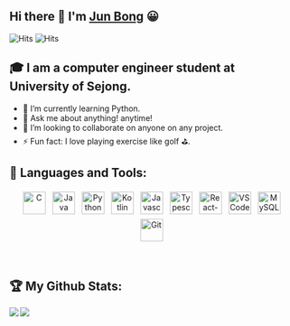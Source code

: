 ## Hi there 👋 I'm [Jun Bong](https://bbong0414.tistory.com/) 😀

![Hits](https://hits.seeyoufarm.com/api/count/incr/badge.svg?url=https%3A%2F%2Fgithub.com%2FJun0414&count_bg=%23BBFF22&title_bg=%23555555&icon=github.svg&icon_color=%23E7E7E7&title=hits&edge_flat=false)    ![Hits](https://img.shields.io/github/followers/Jun0414?label=Follow&style=social)


## 🎓 I am a computer engineer student at University of Sejong.

- 🌱 I’m currently learning Python.
- 💬 Ask me about anything! anytime!
- 👯 I’m looking to collaborate on anyone on any project.
- ⚡ Fun fact: I love playing exercise like golf :golf:.
<!--
- 🔭 I’m currently working on ...
- 🤔 I’m looking for help with ...
- 📫 How to reach me: ...
- 😄 Pronouns: ...
-->

<!--
## :email: Find me on:
-->

<!--
[<img align="left" alt="Jun0414" width="40px" src="https://raw.githubusercontent.com/iconic/open-iconic/master/svg/globe.svg" />][website]
[<img align="left" alt="Jun0414 | Mail" width="40px" src="https://cdn.jsdelivr.net/npm/simple-icons@v3/icons/gmail.svg" />][mail]
-->
<!--
<p align="center">
 <a href="https://bbong0414.tistory.com/" target="_blank" rel="noopener noreferrer"> <img src="https://raw.githubusercontent.com/iconic/open-iconic/master/svg/globe.svg" alt="Python" height="40" style="vertical-align:top; margin:4px"> </a>
 <a href="mailto:gbwj123@naver.com"> <img src="https://cdn.jsdelivr.net/npm/simple-icons@v3/icons/gmail.svg" alt="Python" height="40" style="vertical-align:top; margin:4px"></a> 
</p>
<br />
-->


## 🧰 Languages and Tools:
<p align="center">
<img src="http://mikadosolutions.com/wp-content/uploads/2020/12/c-logo.jpg" alt="C" height="40" style="vertical-align:top; margin:4px">
<img src="https://upload.wikimedia.org/wikipedia/en/thumb/3/30/Java_programming_language_logo.svg/1200px-Java_programming_language_logo.svg.png" alt="Java" height="40" style="vertical-align:top; margin:4px">
<img src="https://upload.wikimedia.org/wikipedia/commons/thumb/c/c3/Python-logo-notext.svg/768px-Python-logo-notext.svg.png" alt="Python" height="40" style="vertical-align:top; margin:4px">
<img src="https://dev.lutece.paris.fr/site-demo/images/local/skin/kotlin.png" alt="Kotlin" height="40" style="vertical-align:top; margin:4px">
<img src="https://html5hive.org/wp-content/uploads/2014/06/js_800x800.jpg" alt="Javascript" height="40" style="vertical-align:top; margin:4px">
<img src="https://miro.medium.com/max/816/1*mn6bOs7s6Qbao15PMNRyOA.png" alt="Typescript" height="40" style="vertical-align:top; margin:4px">
<img src="https://www.dlf.pt/dfpng/middlepng/524-5245166_react-logo-react-native-svg-logo-hd-png.png" alt="React-native" height="40" style="vertical-align:top; margin:4px">
<img src="https://seeklogo.com/images/V/visual-studio-code-logo-284BC24C39-seeklogo.com.png" alt="VS Code" height="40" style="vertical-align:top; margin:4px">
<img src="https://pbs.twimg.com/profile_images/1255113654049128448/J5Yt92WW_400x400.png" alt="MySQL" height="40" style="vertical-align:top; margin:4px">
<img src="https://media.vlpt.us/images/hdy20201004/post/a489bc9c-b439-4b36-840a-3a0f56e9520a/git_logo.png" alt="Git" height="40" style="vertical-align:top; margin:4px">
</p>
<br />


## :trophy: My Github Stats:

<!--
![Jun0414's GitHub stats](https://github-readme-stats.vercel.app/api?username=Jun0414&show_icons=true&theme=blueberry)
![Jun0414's Top Langs](https://github-readme-stats.vercel.app/api/top-langs/?username=Jun0414&theme=blueberry)
-->
<div>
<a href="https://github-readme-stats.vercel.app/api?username=Jun0414&show_icons=true&theme=algolia">
  <img  align="left" src="https://github-readme-stats.vercel.app/api?username=Jun0414&show_icons=true&theme=blueberry" />
</a>
<a href="https://github-readme-stats.vercel.app/api/top-langs/?username=Jun0414&theme=algolia">
  <img align="left" src="https://github-readme-stats.vercel.app/api/top-langs/?username=Jun0414&theme=blueberry" />
</a>
</div>

<!--
EMOJI CHEAT SHEET : https://www.webfx.com/tools/emoji-cheat-sheet/
-->
